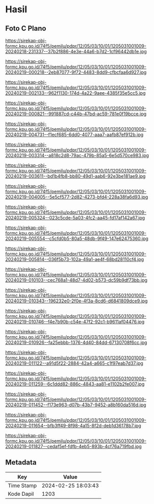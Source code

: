 # Hasil

## Foto C Plano

https://sirekap-obj-formc.kpu.go.id/74f5/pemilu/pdpr/12/05/03/10/01/1205031001009-20240218-231337--37b2f886-4e3e-44a6-b7d2-1cf96442db1e.jpg

https://sirekap-obj-formc.kpu.go.id/74f5/pemilu/pdpr/12/05/03/10/01/1205031001009-20240219-000218--2eb87077-9f72-4483-8dd9-cfbcfaa6d927.jpg

https://sirekap-obj-formc.kpu.go.id/74f5/pemilu/pdpr/12/05/03/10/01/1205031001009-20240219-002133--962f1130-174d-4a22-9aee-4385f35e5cc5.jpg

https://sirekap-obj-formc.kpu.go.id/74f5/pemilu/pdpr/12/05/03/10/01/1205031001009-20240219-000821--991887cd-c44b-47bd-ac59-781e0f19bcce.jpg

https://sirekap-obj-formc.kpu.go.id/74f5/pemilu/pdpr/12/05/03/10/01/1205031001009-20240219-004731--f1ecf685-6dd0-4077-aaa7-aafb87ef912b.jpg

https://sirekap-obj-formc.kpu.go.id/74f5/pemilu/pdpr/12/05/03/10/01/1205031001009-20240219-003314--a818c2d8-79ac-479b-85a5-6e5d570ce983.jpg

https://sirekap-obj-formc.kpu.go.id/74f5/pemilu/pdpr/12/05/03/10/01/1205031001009-20240219-003611--bd1b4fb8-bb80-49d1-aab6-92e3be181ae9.jpg

https://sirekap-obj-formc.kpu.go.id/74f5/pemilu/pdpr/12/05/03/10/01/1205031001009-20240219-004005--5e5cf577-2d82-4273-bfd4-228a38fa6d93.jpg

https://sirekap-obj-formc.kpu.go.id/74f5/pemilu/pdpr/12/05/03/10/01/1205031001009-20240219-005324--023c5cde-5a03-4fc2-aa45-fd17af142a67.jpg

https://sirekap-obj-formc.kpu.go.id/74f5/pemilu/pdpr/12/05/03/10/01/1205031001009-20240219-005554--c5cfd0b5-80a5-48db-9f49-147e62475360.jpg

https://sirekap-obj-formc.kpu.go.id/74f5/pemilu/pdpr/12/05/03/10/01/1205031001009-20240219-005814--036f5b73-102a-49a1-ae4f-68bd28110cf4.jpg

https://sirekap-obj-formc.kpu.go.id/74f5/pemilu/pdpr/12/05/03/10/01/1205031001009-20240219-010103--cec768a1-48d7-4d02-b573-dc59b9df73bb.jpg

https://sirekap-obj-formc.kpu.go.id/74f5/pemilu/pdpr/12/05/03/10/01/1205031001009-20240219-010343--196232e0-2f0e-4f3a-8cd6-d6841809dce9.jpg

https://sirekap-obj-formc.kpu.go.id/74f5/pemilu/pdpr/12/05/03/10/01/1205031001009-20240219-010746--f4e7b90b-c54e-47f2-92c1-b9611af04476.jpg

https://sirekap-obj-formc.kpu.go.id/74f5/pemilu/pdpr/12/05/03/10/01/1205031001009-20240219-010926--fa25ebbb-1376-4d40-84dd-67130708f6cc.jpg

https://sirekap-obj-formc.kpu.go.id/74f5/pemilu/pdpr/12/05/03/10/01/1205031001009-20240219-011122--a91d5f22-2884-42a4-a665-c1f97eab7d37.jpg

https://sirekap-obj-formc.kpu.go.id/74f5/pemilu/pdpr/12/05/03/10/01/1205031001009-20240219-011259--6c1ddd82-886c-4843-aa81-e1102b2fe007.jpg

https://sirekap-obj-formc.kpu.go.id/74f5/pemilu/pdpr/12/05/03/10/01/1205031001009-20240219-011452--f173e963-d07b-43b7-9452-a8b160da516d.jpg

https://sirekap-obj-formc.kpu.go.id/74f5/pemilu/pdpr/12/05/03/10/01/1205031001009-20240219-011654--bfb3ff49-8f98-4a15-8f2d-deb1d36178b7.jpg

https://sirekap-obj-formc.kpu.go.id/74f5/pemilu/pdpr/12/05/03/10/01/1205031001009-20240219-011827--cedaf5ef-fdfb-4eb5-893b-4cf76a719fbd.jpg


## Metadata

| Key        | Value               |
| ---------- | ------------------- |
| Time Stamp | 2024-02-25 18:03:43 |
| Kode Dapil | 1203                |



